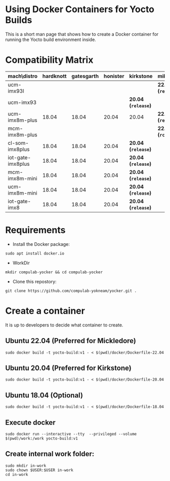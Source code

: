# Using Docker Containers for Yocto Builds

This is a short man page that shows how to create a Docker container for running the Yocto build environment inside.

# Compatibility Matrix

|mach\distro|hardknott|gatesgarth|honister|kirkstone|mikledore|
|---|---|---|---|---|---|
|ucm-imx93l|||||**22.04<br>(```release```)<br>**|
|ucm-imx93||||**20.04<br>(```release```)<br>**||
|ucm-imx8m-plus|18.04|18.04|20.04|20.04|**22.04<br>(```release```)<br>**|
|mcm-imx8m-plus|||||**22.04<br>(```rc0```)<br>**|
|cl-som-imx8plus|18.04|18.04|20.04|**20.04<br>(```release```)<br>**||
|iot-gate-imx8plus|18.04|18.04|20.04|**20.04<br>(```release```)<br>**||
|mcm-imx8m-mini|18.04|18.04|20.04|**20.04<br>(```release```)<br>**||
|ucm-imx8m-mini|18.04|18.04|20.04|**20.04<br>(```release```)<br>**||
|iot-gate-imx8|18.04|18.04|20.04|**20.04<br>(```release```)<br>**||


# Requirements
* Install the Docker package:
```
sudo apt install docker.io
```
* WorkDir
```
mkdir compulab-yocker && cd compulab-yocker
```
* Clone this repostory:
```
git clone https://github.com/compulab-yokneam/yocker.git .
```

# Create a container
It is up to developers to decide what container to create.

## Ubuntu 22.04 (Preferred for Mickledore)
```
sudo docker build -t yocto-build:v1 - < $(pwd)/docker/Dockerfile-22.04
```

## Ubuntu 20.04 (Preferred for Kirkstone)
```
sudo docker build -t yocto-build:v1 - < $(pwd)/docker/Dockerfile-20.04
```

## Ubuntu 18.04 (Optional)
```
sudo docker build -t yocto-build:v1 - < $(pwd)/docker/Dockerfile-18.04
```

## Execute docker
```
sudo docker run --interactive --tty  --privileged --volume $(pwd)/work:/work yocto-build:v1
```

## Create internal work folder:
```
sudo mkdir in-work
sudo chown $USER:$USER in-work
cd in-work
```
